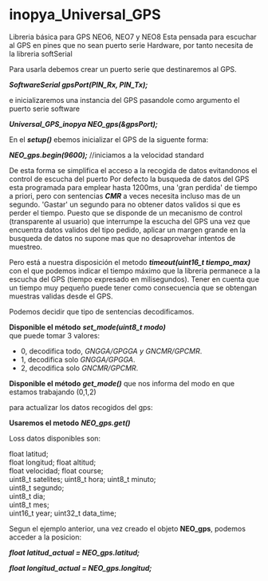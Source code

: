 # inopya_Universal_GPS
Libreria básica para GPS NEO6, NEO7 y NEO8
Esta pensada para escuchar  al GPS en pines que no sean puerto serie Hardware, por tanto necesita de la libreria softSerial

Para usarla debemos crear un puerto serie que destinaremos al GPS.

***SoftwareSerial gpsPort(PIN_Rx, PIN_Tx);***

e inicializaremos una instancia del GPS pasandole como argumento el puerto serie software

***Universal_GPS_inopya NEO_gps(&gpsPort);*** 

En el ***setup()***  ebemos inicializar el GPS de la siguente forma:

***NEO_gps.begin(9600);***  //iniciamos a la velocidad standard

De esta forma se simplifica el acceso a la recogida  de datos evitandonos el control de escucha del puerto
Por defecto la busqueda de datos del GPS esta programada para emplear hasta 1200ms, 
una 'gran perdida' de tiempo a priori, pero con sentencias ***CMR*** a veces necesita incluso mas de un segundo.
'Gastar' un segundo para no obtener datos validos si que es perder el tiempo. 
Puesto que se disponde de un mecanismo de control  (transparente al usuario) que interrumpe la escucha del GPS una vez que encuentra datos validos del tipo pedido, aplicar un margen grande en la busqueda de datos no supone mas que no desaprovehar intentos de muestreo.

Pero está a nuestra disposición el metodo ***timeout(uint16_t tiempo_max)*** con el que podemos indicar el tiempo máximo que la libreria permanece a la escucha del GPS (tiempo expresado en milisegundos). Tener en cuenta que un tiempo muy pequeño puede tener como consecuencia que se obtengan muestras validas desde el GPS.

Podemos decidir que tipo de sentencias decodificamos.

**Disponible el método** ***set_mode(uint8_t modo)***  
que puede tomar 3 valores:
- 0, decodifica todo, *GNGGA/GPGGA y GNCMR/GPCMR*.
- 1, decodifica solo *GNGGA/GPGGA*.
- 2, decodifica solo *GNCMR/GPCMR*.

**Disponible el método** ***get_mode()*** 
que nos informa del modo en que estamos trabajando (0,1,2)

para actualizar los datos recogidos del gps:

**Usaremos el metodo** ***NEO_gps.get()***            

Loss datos disponibles son:

  float 	  latitud;  
  float 	  longitud; 
  float 	  altitud;  
  float 	  velocidad;
  float 	  course;  
  uint8_t   satelites;
  uint8_t   hora; 
  uint8_t   minuto;   
  uint8_t   segundo;  
  uint8_t   dia;  
  uint8_t   mes;  
  uint16_t  year;
  uint32_t  data_time; 
  
Segun el ejemplo anterior, una vez creado el objeto **NEO_gps**, podemos acceder a la posicion:

***float latitud_actual = NEO_gps.latitud;***

***float longitud_actual = NEO_gps.longitud;***

